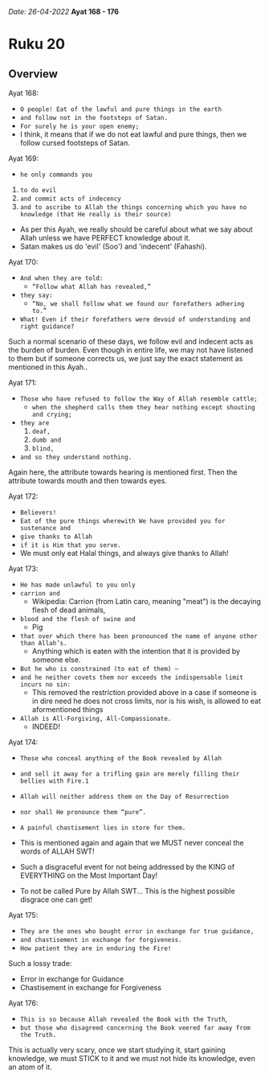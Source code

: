 *Date: 26-04-2022*
**Ayat 168 - 176**
# Ruku 20

## Overview

Ayat 168:
- `O people! Eat of the lawful and pure things in the earth `
- `and follow not in the footsteps of Satan.`
- `For surely he is your open enemy;`
- I think, it means that if we do not eat lawful and pure things, then we follow cursed footsteps of Satan.

Ayat 169:
- `he only commands you` 
1. `to do evil `
2. `and commit acts of indecency`
3. `and to ascribe to Allah the things concerning which you have no knowledge (that He really is their source)`

- As per this Ayah, we really should be careful about what we say about Allah unless we have PERFECT knowledge about it.
- Satan makes us do 'evil' (Soo') and 'indecent' (Fahashi).

Ayat 170:

- `And when they are told: `
  - `“Follow what Allah has revealed,” `
- `they say: `
  - `“No, we shall follow what we found our forefathers adhering to.” `
- `What! Even if their forefathers were devoid of understanding and right guidance?`

Such a normal scenario of these days, we follow evil and indecent acts as the burden of burden. Even though in entire life, we may not have listened to them but if someone corrects us, we just say the exact statement as mentioned in this Ayah..


Ayat 171:
- `Those who have refused to follow the Way of Allah resemble cattle; `
  - `when the shepherd calls them they hear nothing except shouting and crying;`
- `they are `
  1. `deaf, `
  2. `dumb and `
  3. `blind, `
- `and so they understand nothing.`

Again here, the attribute towards hearing is mentioned first. Then the attribute towards mouth and then towards eyes.


Ayat 172:
- `Believers! `
- `Eat of the pure things wherewith We have provided you for sustenance and `
- `give thanks to Allah`
- `if it is Him that you serve.`
- We must only eat Halal things, and always give thanks to Allah!

Ayat 173:
- `He has made unlawful to you only`
- `carrion and`
  - Wikipedia: Carrion (from Latin caro, meaning "meat") is the decaying flesh of dead animals,
- `blood and the flesh of swine and`
  - Pig
- `that over which there has been pronounced the name of anyone other than Allah’s.`
  - Anything which is eaten with the intention that it is provided by someone else.
- `But he who is constrained (to eat of them) –`
- `and he neither covets them nor exceeds the indispensable limit incurs no sin:`
  - This removed the restriction provided above in a case if someone is in dire need he does not cross limits, nor is his wish, is allowed to eat aformentioned things
- `Allah is All-Forgiving, All-Compassionate.`
  - INDEED!

Ayat 174:
- `Those who conceal anything of the Book revealed by Allah`
- `and sell it away for a trifling gain are merely filling their bellies with Fire.1`
- `Allah will neither address them on the Day of Resurrection`
- `nor shall He pronounce them “pure”.`
- `A painful chastisement lies in store for them.`

- This is mentioned again and again that we MUST never conceal the words of ALLAH SWT!
- Such a disgraceful event for not being addressed by the KING of EVERYTHING on the Most Important Day!
- To not be called Pure by Allah SWT... This is the highest possible disgrace one can get!


Ayat 175:
- `They are the ones who bought error in exchange for true guidance,` 
- `and chastisement in exchange for forgiveness.` 
- `How patient they are in enduring the Fire!`

Such a lossy trade:
- Error in exchange for Guidance
- Chastisement in exchange for Forgiveness

Ayat 176:
- `This is so because Allah revealed the Book with the Truth`, 
- `but those who disagreed concerning the Book veered far away from the Truth.`

This is actually very scary, once we start studying it, start gaining knowledge, we must STICK to it and we must not hide its knowledge, even an atom of it.

